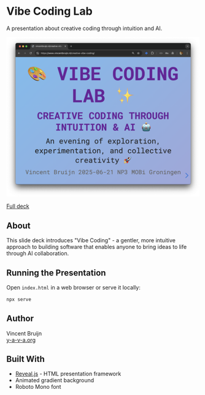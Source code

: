 # Vibe Coding Lab

A presentation about creative coding through intuition and AI.

![Screenshot](assets/slide-22-33-16.png)

[Full deck](https://www.vincentbruijn.nl/creative-vibe-coding/)

## About

This slide deck introduces "Vibe Coding" - a gentler, more intuitive approach to building software that enables anyone to bring ideas to life through AI collaboration.

## Running the Presentation

Open `index.html` in a web browser or serve it locally:

```bash
npx serve
```

## Author

Vincent Bruijn  
[y-a-v-a.org](https://y-a-v-a.org)

## Built With

- [Reveal.js](https://revealjs.com/) - HTML presentation framework
- Animated gradient background
- Roboto Mono font